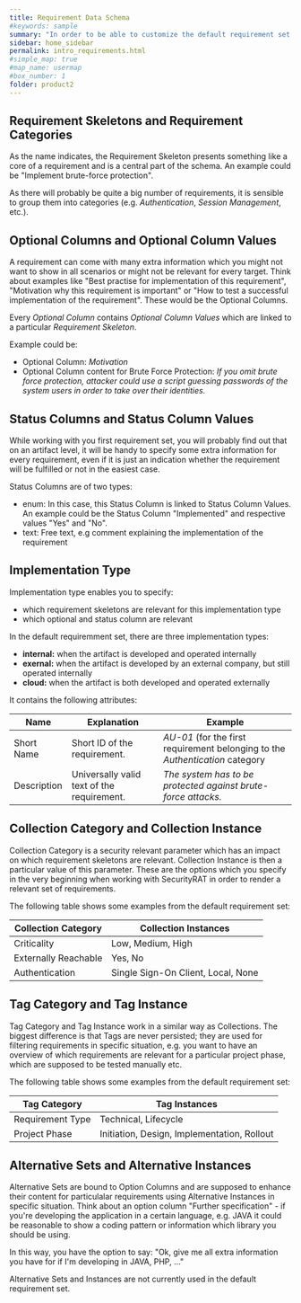 ```yaml
---
title: Requirement Data Schema
#keywords: sample
summary: "In order to be able to customize the default requirement set or even to create a new one from scratch according to your needs, this chapter will explain all entities which form a requirement."
sidebar: home_sidebar
permalink: intro_requirements.html
#simple_map: true
#map_name: usermap
#box_number: 1
folder: product2
---
```



## Requirement Skeletons and Requirement Categories

As the name indicates, the Requirement Skeleton presents something like a core of a requirement and is a central part of the schema. An example could be "Implement brute-force protection".

As there will probably be quite a big number of requirements, it is sensible to group them into categories (e.g. *Authentication*, *Session Management*, etc.).


## Optional Columns and Optional Column Values

A requirement can come with many extra information which you might not want to show in all scenarios or might not be relevant for every target. Think about examples like "Best practise for implementation of this requirement", "Motivation why this requirement is important" or "How to test a successful implementation of the requirement". These would be the Optional Columns. 

Every *Optional Column* contains *Optional Column Values* which are linked to a particular *Requirement Skeleton*.

Example could be:

* Optional Column: *Motivation*
* Optional Column content for Brute Force Protection: *If you omit brute force protection, attacker could use a script guessing passwords of the system users in order to take over their identities.* 


## Status Columns and Status Column Values

While working with you first requirement set, you will probably find out that on an artifact level, it will be handy to specify some extra information for every requirement, even if it is just an indication whether the requirement will be fulfilled or not in the easiest case.

Status Columns are of two types:

* enum: In this case, this Status Column is linked to Status Column Values. An example could be the Status Column "Implemented" and respective values "Yes" and "No".
* text: Free text, e.g comment explaining the implementation of the requirement

## Implementation Type

Implementation type enables you to specify:

* which requirement skeletons are relevant for this implementation type
* which optional and status column are relevant

In the default requiremment set, there are three implementation types:

* **internal:** when the artifact is developed and operated internally
* **exernal:** when the artifact is developed by an external company, but still operated internally
* **cloud:** when the artifact is both developed and operated externally

It contains the following attributes:

| Name | Explanation | Example |
|----|--------|--------|
| Short Name | Short ID of the requirement. | *AU-01* (for the first requirement belonging to the *Authentication* category |
| Description | Universally valid text of the requirement. | *The system has to be protected against brute-force attacks.* |


## Collection Category and Collection Instance

Collection Category is a security relevant parameter which has an impact on which requirement skeletons are relevant. Collection Instance is then a particular value of this parameter. These are the options which you specify in the very beginning when working with SecurityRAT in order to render a relevant set of requirements. 

The following table shows some examples from the default requirement set:

| Collection Category | Collection Instances |
|---|---|
| Criticality | Low, Medium, High |
| Externally Reachable |  Yes, No |
| Authentication | Single Sign-On Client, Local, None |


## Tag Category and Tag Instance

Tag Category and Tag Instance work in a similar way as Collections. The biggest difference is that Tags are never persisted; they are used for filtering requirements in specific situation, e.g. you want to have an overview of which requirements are relevant for a particular project phase, which are supposed to be tested manually etc. 

The following table shows some examples from the default requirement set:

| Tag Category | Tag Instances |
|---|---|
| Requirement Type | Technical, Lifecycle |
| Project Phase |  Initiation, Design, Implementation, Rollout |


## Alternative Sets and Alternative Instances

Alternative Sets are bound to Option Columns and are supposed to enhance their content for particulalar requirements using Alternative Instances in specific situation. Think about an option column "Further specification" - if you're developing the application in a certain language, e.g. JAVA it could be reasonable to show a coding pattern or information which library you should be using. 

In this way, you have the option to say: "Ok, give me all extra information you have for if I'm developing in JAVA, PHP, ..."

Alternative Sets and Instances are not currently used in the default requirement set. 

